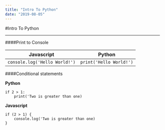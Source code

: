 ```yaml
---
title: "Intro To Python"
date: "2019-08-05"
---
```


#Intro To Python

---

####Print to Console

| Javascript                    | Python                  |
| ----------------------------- | ----------------------- |
| `console.log('Hello World!')` | `print('Hello World!')` |

####Conditional statements

**Python**

```
if 2 > 1:
    print('Two is greater than one)
```

**Javascript**

```
if (2 > 1) {
    console.log('Two is greater than one)
}
```
